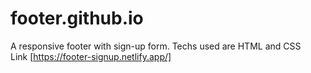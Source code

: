 # footer.github.io
A responsive footer with sign-up form. Techs used are HTML and CSS </br>
Link [https://footer-signup.netlify.app/]
